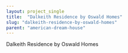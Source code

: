 ```yaml
---
layout: project_single
title:  "Dalkeith Residence by Oswald Homes"
slug: "dalkeith-residence-by-oswald-homes"
parent: "american-dream-house"
---
```

Dalkeith Residence by Oswald Homes